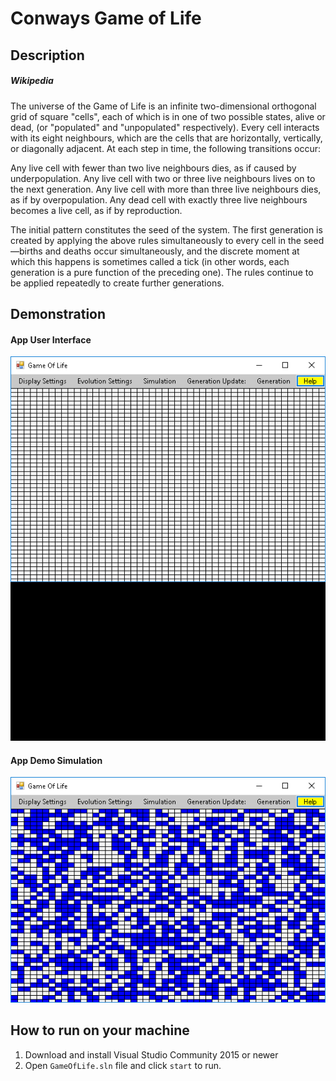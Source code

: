 # Conways Game of Life

## Description

##### Wikipedia

The universe of the Game of Life is an infinite two-dimensional orthogonal grid of square "cells", each of which is in one of two possible states, alive or dead, (or "populated" and "unpopulated" respectively). Every cell interacts with its eight neighbours, which are the cells that are horizontally, vertically, or diagonally adjacent. At each step in time, the following transitions occur:

Any live cell with fewer than two live neighbours dies, as if caused by underpopulation.
Any live cell with two or three live neighbours lives on to the next generation.
Any live cell with more than three live neighbours dies, as if by overpopulation.
Any dead cell with exactly three live neighbours becomes a live cell, as if by reproduction.

The initial pattern constitutes the seed of the system. The first generation is created by applying the above rules simultaneously to every cell in the seed—births and deaths occur simultaneously, and the discrete moment at which this happens is sometimes called a tick (in other words, each generation is a pure function of the preceding one). The rules continue to be applied repeatedly to create further generations.



## Demonstration

#### App User Interface

![](https://github.com/mgit7/GameOfLife/blob/master/GameOfLifeUI.gif)


#### App Demo Simulation

![](https://github.com/mgit7/GameOfLife/blob/master/GameOfLifeSimulation.gif)



## How to run on your machine

1. Download and install Visual Studio Community 2015 or newer
2. Open `GameOfLife.sln` file and click `start` to run.